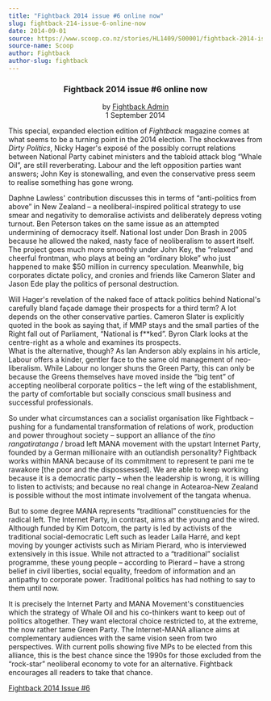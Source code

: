 ```yaml
---
title: "Fightback 2014 issue #6 online now"
slug: fightback-214-issue-6-online-now
date: 2014-09-01
source: https://www.scoop.co.nz/stories/HL1409/S00001/fightback-2014-issue-6-online-now.htm
source-name: Scoop
author: Fightback
author-slug: fightback
---
```


<p><strong></strong></p><center><h3><strong>Fightback 2014 issue #6 online
now</strong><br></h3> by <a href="http://fightback.org.nz/author/hugefan/" target="_blank">Fightback Admin</a><br>1 September 2014
</center><a href="http://fightback.org.nz/2014/08/29/fightback-2014-issue-6-online-now/" target="_blank"></a><p>This special, expanded election
edition of <i>Fightback</i> magazine comes at what seems to
be a turning point in the 2014 election. The shockwaves from
<i>Dirty Politics</i>, Nicky Hager's exposé of the possibly
corrupt relations between National Party cabinet ministers
and the tabloid attack blog “Whale Oil”, are still
reverberating. Labour and the left opposition parties want
answers; John Key is stonewalling, and even the conservative
press seem to realise something has gone wrong.</p>

<p>Daphne
Lawless' contribution discusses this in terms of
“anti-politics from above” in New Zealand – a
neoliberal-inspired political strategy to use smear and
negativity to demoralise activists and deliberately depress
voting turnout. Ben Peterson takes on the same issue as an
attempted undermining of democracy itself. National lost
under Don Brash in 2005 because he allowed the naked, nasty
face of neoliberalism to assert itself. The project goes
much more smoothly under John Key, the “relaxed” and
cheerful frontman, who plays at being an “ordinary
bloke” who just happened to make $50 million in currency
speculation. Meanwhile, big corporates dictate policy, and
cronies and friends like Cameron Slater and Jason Ede play
the politics of personal destruction.<p>
<p>Will Hager's
revelation of the naked face of attack politics behind
National's carefully bland façade damage their prospects
for a third term? A lot depends on the other conservative
parties. Cameron Slater is explicitly quoted in the book as
saying that, if MMP stays and the small parties of the Right
fall out of Parliament, “National is f**ked”. Byron
Clark looks at the centre-right as a whole and examines its
prospects.<br>What is the alternative, though? As Ian
Anderson ably explains in his article, Labour offers a
kinder, gentler face to the same old management of
neo-liberalism. While Labour no longer shuns the Green
Party, this can only be because the Greens themselves have
moved inside the “big tent” of accepting neoliberal
corporate politics – the left wing of the establishment,
the party of comfortable but socially conscious small
business and successful professionals.</p>

<p>So under what
circumstances can a socialist organisation like Fightback
– pushing for a fundamental transformation of relations of
work, production and power throughout society – support an
alliance of the <i>tino rangatiratanga</i> / broad left MANA
movement with the upstart Internet Party, founded by a
German millionaire with an outlandish personality? Fightback
works within MANA because of its commitment to represent te
pani me te rawakore [the poor and the dispossessed]. We are
able to keep working because it is a democratic party –
when the leadership is wrong, it is willing to listen to
activists; and because no real change in Aotearoa-New
Zealand is possible without the most intimate involvement of
the tangata whenua.</p>

<p>But to some degree MANA represents
“traditional” constituencies for the radical left. The
Internet Party, in contrast, aims at the young and the
wired. Although funded by Kim Dotcom, the party is led by
activists of the traditional social-democratic Left such as
leader Laila Harré, and kept moving by younger activists
such as Miriam Pierard, who is interviewed extensively in
this issue. While not attracted to a “traditional”
socialist programme, these young people – according to
Pierard – have a strong belief in civil liberties, social
equality, freedom of information and an antipathy to
corporate power. Traditional politics has had nothing to say
to them until now.</p>

<p>It is precisely the Internet Party and
MANA Movement's constituencies which the strategy of Whale
Oil and his co-thinkers want to keep out of politics
altogether. They want electoral choice restricted to, at the
extreme, the now rather tame Green Party. The Internet-MANA
alliance aims at complementary audiences with the same
vision seen from two perspectives. With current polls
showing five MPs to be elected from this alliance, this is
the best chance since the 1990s for those excluded from the
“rock-star” neoliberal economy to vote for an
alternative. Fightback encourages all readers to take that
chance.</p>

<p><a href="https://workerspartynz.files.wordpress.com/2014/08/fightback-2014-issue-6.pdf" target="_blank">Fightback 2014 Issue
#6</a><p>
